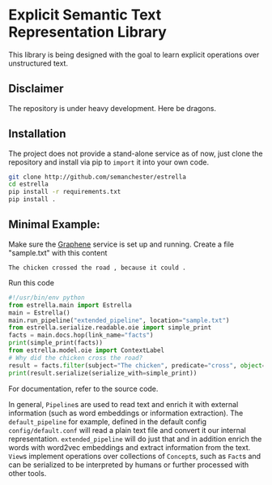 # Explicit Semantic Text Representation Library
This library is being designed with the goal to learn explicit operations over unstructured text.
## Disclaimer
The repository is under heavy development. Here be dragons.
## Installation
The project does not provide a stand-alone service as of now, just clone the repository and install via pip to `import` it into your own code.
```bash
git clone http://github.com/semanchester/estrella
cd estrella
pip install -r requirements.txt
pip install .

```

## Minimal Example:
Make sure the [Graphene](http://google.de) service is set up and running.
Create a file "sample.txt" with this content
```text
The chicken crossed the road , because it could .
```
Run this code
```python
#!/usr/bin/env python
from estrella.main import Estrella
main = Estrella()
main.run_pipeline("extended_pipeline", location="sample.txt")
from estrella.serialize.readable.oie import simple_print
facts = main.docs.hop(link_name="facts")
print(simple_print(facts))
from estrella.model.oie import ContextLabel
# Why did the chicken cross the road?
result = facts.filter(subject="The chicken", predicate="cross", object="the road").hop(link_name="links",constraint=lambda link: link.label == ContextLabel.Cause)
print(result.serialize(serialize_with=simple_print))
```
For documentation, refer to the source code.

In general, `Pipeline`s are used to read text and enrich it with external information (such as word embeddings or information extraction). The `default_pipeline` for example, defined in the default config `config/default.conf` will read a plain text file and convert it our internal representation. `extended_pipeline` will do just that and in addition enrich the words with word2vec embeddings and extract information from the text.
`View`s implement operations over collections of `Concept`s, such as `Fact`s and can be serialized to be interpreted by humans or further processed with other tools.

